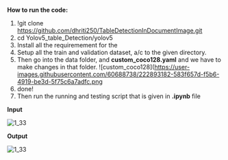 **How to run the code:**<br>

1.    !git clone https://github.com/dhriti250/TableDetectionInDocumentImage.git
2.    cd Yolov5_table_Detection/yolov5
3.    Install all the requiremement for the 
4.    Setup all the train and validation dataset, a/c to the given directory.
5.    Then go into the data folder, and **custom_coco128.yaml** and we have to make changes in that folder.
      ![custom_coco128](https://user-images.githubusercontent.com/60688738/222893182-583f657d-f5b6-4919-be3d-5f75c6a7adfc.png
6.    done!
7.    Then run the running and testing script that is given in **.ipynb** file<br>

**Input**

![1_33](https://user-images.githubusercontent.com/60688738/222893582-0c4ce529-6e97-4292-ba2b-15c0c2b2f52e.jpg)<br>

**Output**

![1_33](https://user-images.githubusercontent.com/60688738/222893597-90ed1c1a-d4b3-46f0-8a66-d27879b84a52.jpg)


